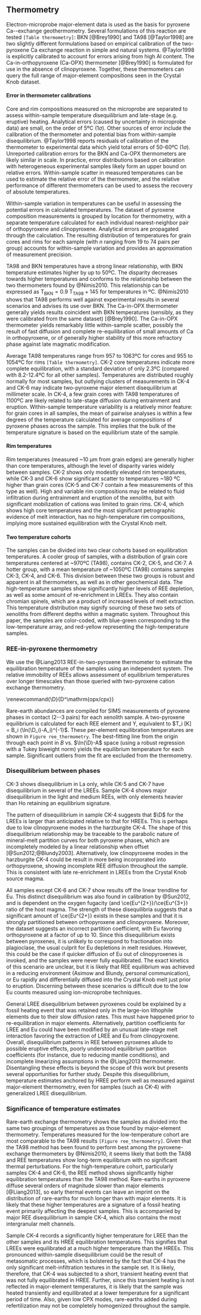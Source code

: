 ## Thermometry

Electron-microprobe major-element data is used as the basis for pyroxene
Ca--exchange geothermometry. Several formulations of this reaction are
tested `[Table thermometry]`: BKN [@Brey1990] and TA98 [@Taylor1998] are
two slightly different formulations based on empirical calibration of the two-pyroxene Ca exchange
reaction in simple and natural systems. @Taylor1998 is explicitly calibrated to
account for errors arising from high Al content.
The Ca-in-orthopyroxene (Ca-OPX) thermometer [@Brey1990] is formulated for
use in the absence of clinopyroxene.
Together, these thermometers can query the full range of major-element compositions
seen in the Crystal Knob dataset.

<!--[[thermometry]]-->

#### Error in thermometer calibrations

Core and rim compositions measured on the microprobe are separated to assess within-sample
temperature disequilibrium and late-stage (e.g. eruptive) heating. Analytical errors (caused by
uncertainty in microprobe data) are small, on the order of 5ºC (1$\sigma$).
Other sources of error include the calibration of the thermometer
and potential bias from within-sample disequilibrium. @Taylor1998
reports residuals of calibration of the thermometer to experimental
data which yield total errors of 50-60ºC (1$\sigma$). Unreported calibration errors for the
BKN and Ca-OPX thermometers are likely similar in scale. In practice,
error distributions based on calibration with heterogeneous experimental
samples likely form an upper bound on relative errors. Within-sample scatter in measured temperatures
can be used to estimate the relative error of the thermometer, and the relative
performance of different thermometers can be used to assess the recovery of absolute temperatures.

Within-sample variation in temperatures can be useful in assessing the potential errors
in calculated temperatures. The dataset of pyroxene composition measurements is
grouped by location for thermometry, with a separate temperature calculated
for each individual nearest-neighbor pair of orthopyroxene and clinopyroxene.
Analytical errors are propagated through the calculation.
The resulting distribution of temperatures for grain cores and rims for each sample
(with *n* ranging from 19 to 74 pairs per
group) accounts for within-sample variation and provides an
approximation of measurement precision.

TA98 and BKN temperatures have a strong linear relationship, with BKN
temperature estimates higher by up to 50ºC.
The disparity decreases
towards higher temperatures and conforms to the relationship between
the two thermometers found by @Nimis2010.
This relationship can be expressed as
$\textrm{T}_\textrm{BKN} = 0.9~\textrm{T}_\textrm{TA98} + 145$ for temperatures
in ºC.
@Nimis2010 shows that TA98 performs well against
experimental results in several scenarios and advises its use over BKN.
The Ca-in-OPX thermometer generally yields results coincident with BKN
temperatures (sensibly, as they were calibrated from the same dataset) [@Brey1990].
The Ca-in-OPX thermometer yields remarkably little within-sample scatter, possibly the result of fast diffusion
and complete re-equilibration of small amounts of Ca in orthopyroxene,
or of generally higher stability of this more refractory phase against late magmatic modification. <!-- *** --->

Average TA98 temperatures range from 957 to 1063ºC for cores and
955 to 1054ºC for rims `[Table thermometry]`.
CK-2 core temperatures indicate more complete
equilibration, with a standard deviation of only 2.3ºC (compared
with 8.2-12.4ºC for all other samples). Temperatures are distributed roughly normally
for most samples, but outlying clusters of measurements in CK-4 and CK-6 may indicate
two-pyroxene major element disequilibrium at millimeter scale.
In CK-4, a few grain cores with TA98
temperatures of 1100ºC are likely related to late-stage diffusion during
entrainment and eruption.
Within-sample temperature variability is a relatively minor feature: for grain cores in all samples,
the mean of pairwise analyses is within a few degrees
of the temperature calculated for average compositions of pyroxene phases across the sample.
This implies that the bulk of the temperature signature
is based on the equilibrium state of the sample.

#### Rim temperatures

Rim temperatures (measured ~10 µm from grain edges) are generally higher than
core temperatures, although the level of disparity varies widely between samples.
CK-2 shows only modestly elevated rim temperatures, while CK-3 and CK-6
show significant scatter to temperatures ~180 ºC higher than grain cores
(CK-5 and CK-7 contain a few measurements of this type as well).
High and variable rim compositions may be related to fluid infiltration
during entrainment and eruption of the xenoliths, but with significant
mobilization of cations was limited to grain rims. CK-4, which shows high core temperatures
and the most significant petrographic evidence of melt interaction, has no
high-temperature rim compositions, implying more sustained equilibration with the Crystal
Knob melt.

#### Two temperature cohorts

The samples can be divided into two clear cohorts based on equilibration temperatures. A cooler
group of samples, with a distribution of grain core temperatures centered at ~970ºC (TA98), contains CK-2, CK-5, and CK-7.
A hotter group, with a mean temperature of ~1050ºC (TA98) contains samples CK-3, CK-4, and CK-6.
This division between these two groups is robust and apparent in all thermometers, as well as in
other geochemical data.
The high-temperature samples show significantly higher levels of REE depletion, as well
as some amount of re-enrichment in LREEs. They also contain chromian spinels, which are a product of increased
levels of melt extraction.
This temperature distribution may signify sourcing of these two sets of xenoliths from different
depths within a magmatic system. Throughout this paper, the samples are color-coded, with
blue-green corresponding to the low-temperature array, and red-yellow representing
the high-temperature samples.

<!--[[temp_comparisons]]-->
<!--[[temp_summary]]-->

### REE-in-pyroxene thermometry

We use the @Liang2013 REE-in-two-pyroxene thermometer to estimate the
equilibration temperature of the samples using an independent system.
The relative immobility of REEs allows assessment
of equilibrium temperatures over longer timescales than those queried
with two-pyroxene cation exchange thermometry.

\renewcommand{\D}{D^\mathrm{opx/cpx}}

Rare-earth abundances are compiled for SIMS measurements of
pyroxene phases in contact (2--3 pairs) for each xenolith sample.
A two-pyroxene equilibrium is calculated for each REE element and Y,
equivalent to $T_i [K] = B_i (\ln(\D_i)-A_i)^{-1}$.
These per-element equilibration temperatures are shown in `Figure ree_thermometry`.
The best-fitting line from the origin through each point
in $B$ vs. $\ln(\D)-A$ space
(using a robust regression with a Tukey biweight norm) yields
the equilibrium temperature for each sample.
Significant outliers from the fit are excluded from the thermometry.

### Disequilibrium between phases

CK-3 shows disequilibrium in La only, while CK-5 and CK-7 have disequilibrium
in several of the LREEs.
Sample CK-4 shows major disequilibrium in the light and medium REEs, with only
elements heavier than Ho retaining an equilibrium signature.

The pattern of disequilibrium in sample CK-4 suggests that $\D$ for the LREEs
is larger than anticipated relative to that for HREEs. This is perhaps
due to low clinopyroxene modes in the harzburgite CK-4. The shape of this
disequilibrium relationship may be traceable to the parabolic nature
of mineral-melt partition curves for both pyroxene phases, which are
incompletely modeled by a linear relationship when offset [@Sun2012;@Blundy2003].
Alternatively, low clinopyroxene modes in the harzburgite CK-4 could be
result in more being incorporated into orthopyroxene, showing incomplete REE
diffusion throughout the sample. This is consistent with late re-enrichment
in LREEs from the Crystal Knob source magma.

All samples except CK-6 and CK-7 show results off the linear trendline for Eu.
This distinct disequilibrium was also found in calibration by @Sun2012, and is
dependent on the oxygen fugacity (and \ce{Eu^{2+}}/\ce{Eu^{3+}} ratio of the
host magma. The strength of these disequilibria suggests that a significant
amount of \ce{Eu^{2+}} exists in these samples and that it is strongly
partitioned between orthopyroxene and clinopyroxene. Moreover, the dataset
suggests an incorrect partition coefficient, with Eu favoring orthopyroxene at
a factor of up to 10. Since this disequilibrium exists between pyroxenes, it is
unlikely to correspond to fractionation into plagioclase, the usual culprit for
Eu depletions in melt residues. However, this could be the case if quicker
diffusion of Eu out of clinopyroxenes is invoked, and the samples were never
fully equilibrated. The exact kinetics of this scenario are unclear, but it is
likely that REE equilibrium was achieved in a reducing environment
<fixme>(Asimow and Blundy, personal communication)</fixme>, or Eu rapidly and
differentially diffused into the Crystal Knob melt just prior to eruption.
Discerning between these scenarios is difficult due to the low Eu counts
measured using ion-microprobe techniques.

General LREE disequilibrium between pyroxenes could be explained by
a fossil heating event that was retained only in the large-ion lithophile elements due to their
slow diffusion rates. This must have happened prior to re-equilibration in major elements.
Alternatively, partition coefficients for LREE and Eu
could have been modified by an unusual late-stage melt interaction
favoring the extraction of LREE and Eu from clinopyroxene. <!-- and driving up the relative abundance of LREE in
orthopyroxene -->
Overall, disequilibrium patterns in REE between pyroxenes allude to possible
eruptive effects, poorly understood equilibrium partition coefficients
(for instance, due to reducing mantle conditions), and incomplete linearizing assumptions
in the @Liang2013 thermometer. Disentangling these effects
is beyond the scope of this work but presents several opportunities for further study.
Despite this disequilibrium, temperature estimates anchored
by HREE perform well as measured against major-element thermometry,
even for samples (such as CK-4) with generalized LREE disequilibrium.

### Significance of temperature estimates

Rare-earth exchange thermometry shows the samples as divided into
the same two groupings of temperatures as those found by major-element
thermometry. Temperatures measured for the low-temperature cohort are
most comparable to the TA98 results `[Figure ree_thermometry]`.
Given that the TA98 method has been
found to perform best among the pyroxene-exchange thermometers by
@Nimis2010, it seems likely that both the TA98 and REE temperatures show
long-term equilibrium with no significant thermal perturbations. For the
high-temperature cohort, particularly samples CK-4 and CK-6, the REE
method shows significantly higher equilibration temperatures than the
TA98 method. Rare-earths in pyroxene diffuse several orders of magnitude
slower than major elements [@Liang2013], so early thermal events can
leave an imprint on the distribution of rare-earths for much longer than
with major elements. It is likely that these higher temperatures are a
signature of a fossil heating event primarily affecting the deepest
samples. This is accompanied by major REE disequilibrium in sample CK-4,
which also contains the most intergranular melt channels.

Sample CK-4 records a significantly higher temperature for LREE than the
other samples and its HREE equilibration temperatures. This signifies
that LREEs were equilibrated at a much higher temperature than the
HREEs. This pronounced within-sample disequilibrium could be the result
of metasomatic processes, which is bolstered by the fact that CK-4 has
the only significant melt-infiltration textures in the sample set. It is
likely, therefore, that CK-4 was subjected to a short, transient heating
event that was not fully equilibrated in HREE. Further, since this
transient heating is not reflected in major-element temperatures, it is
likely that the sample was heated transiently and equilibrated at a
lower temperature for a significant period of time. Also, given low CPX modes,
rare-earths added during refertilization may not be completely
homogenized throughout the sample.



